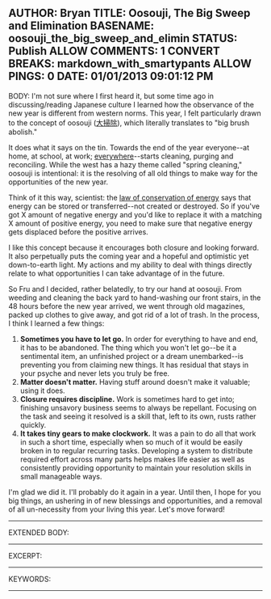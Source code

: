 AUTHOR: Bryan
TITLE: Oosouji, The Big Sweep and Elimination
BASENAME: oosouji_the_big_sweep_and_elimin
STATUS: Publish
ALLOW COMMENTS: 1
CONVERT BREAKS: markdown_with_smartypants
ALLOW PINGS: 0
DATE: 01/01/2013 09:01:12 PM
-----
BODY:
I'm not sure where I first heard it, but some time ago in discussing/reading Japanese culture I learned how the observance of the new year is different from western norms. This year, I felt particularly drawn to the concept of oosouji ([大掃除](http://jisho.org/words?jap=%E5%A4%A7%E6%8E%83%E9%99%A4&eng=&dict=edict)), which literally translates to "big brush abolish."

It does what it says on the tin. Towards the end of the year everyone--at home, at school, at work; [everywhere](https://www.google.com/search?q=oosouji&hl=en&tbo=u&tbm=isch&source=univ&sa=X&ei=qODjUJfpNcrhigKVvYHICw&ved=0CFwQsAQ&biw=1280&bih=679#hl=en&tbo=d&tbm=isch&sa=1&q=%E5%A4%A7%E6%8E%83%E9%99%A4&oq=%E5%A4%A7%E6%8E%83%E9%99%A4&gs_l=img.3..0i24l3.2365823.2365823.0.2367795.1.1.0.0.0.0.146.146.0j1.1.0...0.0...1c.2.FalyM8YA_Nw&bav=on.2,or.r_gc.r_pw.r_qf.&bvm=bv.1355534169,d.cGE&fp=4428313414e15c1e&bpcl=40096503&biw=1280&bih=679)--starts cleaning, purging and reconciling. While the west has a hazy theme called "spring cleaning," oosouji is intentional: it is the resolving of all old things to make way for the opportunities of the new year. 

Think of it this way, scientist: the [law of conservation of energy](http://en.wikipedia.org/wiki/Conservation_of_energy) says that energy can be stored or transferred--not created or destroyed. So if you've got X amount of negative energy and you'd like to replace it with a matching X amount of positive energy, you need to make sure that negative energy gets displaced before the positive arrives.

I like this concept because it encourages both closure and looking forward. It also perpetually puts the coming year and a hopeful and optimistic yet down-to-earth light. My actions and my ability to deal with things directly relate to what opportunities I can take advantage of in the future.

So Fru and I decided, rather belatedly, to try our hand at oosouji. From weeding and cleaning the back yard to hand-washing our front stairs, in the 48 hours before the new year arrived, we went through old magazines, packed up clothes to give away, and got rid of a lot of trash. In the process, I think I learned a few things:

1. **Sometimes you have to let go.** In order for everything to have and end, it has to be abandoned. The thing which you won't let go--be it a sentimental item, an unfinished project or a dream unembarked--is preventing you from claiming new things. It has residual that stays in your psyche and never lets you truly be free.
1. **Matter doesn't matter.** Having stuff around doesn't make it valuable; using it does. 
1. **Closure requires discipline.** Work is sometimes hard to get into; finishing unsavory business seems to always be repellant. Focusing on the task and seeing it resolved is a skill that, left to its own, rusts rather quickly.
1. **It takes tiny gears to make clockwork.** It was a pain to do all that work in such a short time, especially when so much of it would be easily broken in to regular recurring tasks. Developing a system to distribute required effort across many parts helps makes life easier as well as consistently providing opportunity to maintain your resolution skills in small manageable ways.

I'm glad we did it. I'll probably do it again in a year. Until then, I hope for you big things, an ushering in of new blessings and opportunities, and a removal of all un-necessity from your living this year. Let's move forward!

-----
EXTENDED BODY:

-----
EXCERPT:

-----
KEYWORDS:

-----


